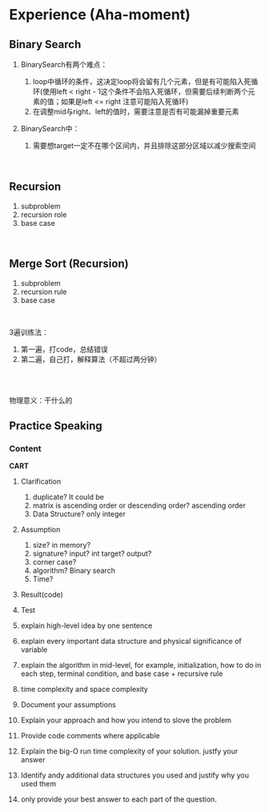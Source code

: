 # Experience (Aha-moment)

## Binary Search

1. BinarySearch有两个难点：
   1. loop中循环的条件，这决定loop将会留有几个元素，但是有可能陷入死循环(使用left < right - 1这个条件不会陷入死循环，但需要后续判断两个元素的值；如果是left <= right 注意可能陷入死循环)
   2. 在调整mid与right、left的值时，需要注意是否有可能漏掉重要元素

2. BinarySearch中：
   1. 需要想target一定不在哪个区间内，并且排除这部分区域以减少搜索空间

<br>

## Recursion

1. subproblem
2. recursion role
3. base case

<br>

## Merge Sort (Recursion)

1. subproblem
2. recursion rule
3. base case

<br>

3遍训练法：

1. 第一遍，打code，总结错误
2. 第二遍，自己打，解释算法（不超过两分钟）

<br>



<br>

物理意义：干什么的

## Practice Speaking

### Content

**CART**

1. Clarification
   1. duplicate? It could be
   2.  matrix is ascending order or descending order?       ascending order
   3. Data Structure?  only integer
2. Assumption
   1. size? in memory?
   2. signature? input? int target? output?
   3. corner case?
   4. algorithm? Binary search
   5. Time?
3. Result(code)
4. Test



1. explain high-level idea by one sentence
2. explain every important data structure and physical significance of variable
3. explain the algorithm in mid-level, for example, initialization, how to do in each step, terminal condition, and base case + recursive rule
4. time complexity and space complexity



1.  Document your assumptions
2.  Explain your approach and how you intend to slove the problem
3.  Provide code comments where applicable
4.  Explain the big-O run time complexity of your solution. justfy your answer
5.  Identify andy additional data structures you used and justify why you used them
6.  only provide your best answer to each part of the question.